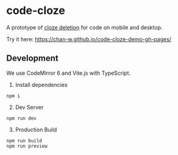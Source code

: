 # code-cloze
A prototype of [cloze deletion](https://en.wikipedia.org/wiki/Cloze_test) for code on mobile and desktop.

Try it here: https://chan-w.github.io/code-cloze-demo-gh-pages/

## Development
We use <!--[-->CodeMirror 6<!--](https://codemirror.net/)--> and <!--[-->Vite.js<!--](https://vitejs.dev/)--> with TypeScript.
1. Install dependencies
   
```
npm i
```

2. Dev Server
   
```
npm run dev
```

3. Production Build
   
```
npm run build
npm run preview
```
